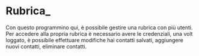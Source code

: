# Rubrica_

Con questo programmino qui, è possibile gestire una rubrica con più utenti. 
Per accedere alla propria rubrica è necessario avere le credenziali, una volt loggato, 
è possibile effettuare modifiche hai contatti salvati, aggiungere nuovi contatti, eliminare contatti. 


